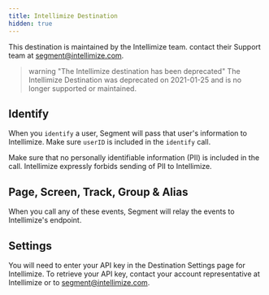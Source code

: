 ```yaml
---
title: Intellimize Destination
hidden: true
---
```


This destination is maintained by the Intellimize team. contact their Support team at segment@intellimize.com.

> warning "The Intellimize destination has been deprecated"
> The Intellimize Destination was deprecated on 2021-01-25 and is no longer supported or maintained.

## Identify

When you `identify` a user, Segment will pass that user's information to Intellimize.  Make sure `userID` is included in the `identify` call.

Make sure that no personally identifiable information (PII) is included in the call. Intellimize expressly forbids sending of PII to Intellimize.

## Page, Screen, Track, Group & Alias

When you call any of these events, Segment will relay the events to Intellimize's endpoint.

## Settings

You will need to enter your API key in the Destination Settings page for Intellimize. To retrieve your API key, contact your account representative at Intellimize or to segment@intellimize.com.
